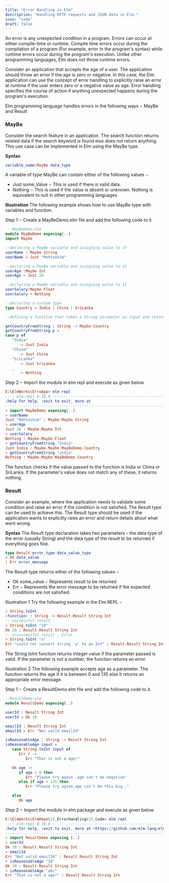 ```yaml
---
title: "Error Handling in Elm"
description: "Handling HTTP requests and JSON data in Elm."
icon: "code"
draft: false
---
```


An error is any unexpected condition in a program. Errors can occur at either compile-time or runtime. Compile time errors occur during the compilation of a program (For example, error in the program's syntax) while runtime errors occur during the program's execution. Unlike other programming languages, Elm does not throw runtime errors.

Consider an application that accepts the age of a user. The application should throw an error if the age is zero or negative. In this case, the Elm application can use the concept of error handling to explicitly raise an error at runtime if the user enters zero or a negative value as age. Error handling specifies the course of action if anything unexpected happens during the program's execution.

Elm programming language handles errors in the following ways − MayBe and Result

### MayBe
Consider the search feature in an application. The search function returns related data if the search keyword is found else does not return anything. This use case can be implemented in Elm using the MayBe type.

**Syntax**
```elm
variable_name:MayBe data_type
```

A variable of type MayBe can contain either of the following values −

- Just some_Value − This is used if there is valid data.
- Nothing − This is used if the value is absent or unknown. Nothing is equivalent to null in other programming languages.

**Illustration**
The following example shows how to use MayBe type with variables and function.

Step 1 − Create a MayBeDemo.elm file and add the following code to it

```elm
-- MayBeDemo.elm
module MayBeDemo exposing(..)
import Maybe

--declaring a MayBe variable and assigning value to it
userName : Maybe String
userName = Just "Mohtashim"

--declaring a MayBe variable and assigning value to it
userAge :Maybe Int
userAge = Just 20

--declaring a MayBe variable and assigning value to it
userSalary:Maybe Float
userSalary = Nothing

--declaring a custom type
type Country = India | China | SriLanka

--defining a function that takes a String parameter as input and returns a value of type MayBe

getCountryFromString : String -> Maybe Country
getCountryFromString p =
case p of
   "India"
      -> Just India
   "China"
      -> Just China
   "SriLanka"
      -> Just SriLanka
   _
      -> Nothing
```

Step 2 − Import the module in elm repl and execute as given below

```elm
E:\ElmWorks\ErroApp> elm repl
---- elm-repl 0.18.0 -----------------------------------------------------------
:help for help, :exit to exit, more at 
--------------------------------------------------------------------------------
> import MayBeDemo exposing(..)
> userName
Just "Mohtashim" : Maybe.Maybe String
> userAge
Just 20 : Maybe.Maybe Int
> userSalary
Nothing : Maybe.Maybe Float
> getCountryFromString "India"
Just India : Maybe.Maybe MayBeDemo.Country
> getCountryFromString "india"
Nothing : Maybe.Maybe MayBeDemo.Country
```

The function checks if the value passed to the function is India or China or SriLanka. If the parameter's value does not match any of these, it returns nothing.

### Result
Consider an example, where the application needs to validate some condition and raise an error if the condition is not satisfied. The Result type can be used to achieve this. The Result type should be used if the application wants to explicitly raise an error and return details about what went wrong.

**Syntax**
The Result type declaration takes two parameters – the data type of the error (usually String) and the data type of the result to be returned if everything goes fine.

```elm
type Result error_type data_value_type
= Ok data_value
| Err error_message
```

The Result type returns either of the following values −

- Ok some_value − Represents result to be returned
- Err − Represents the error message to be returned if the expected conditions are not satisfied.

Illustration 1
Try the following example in the Elm REPL −

```elm
> String.toInt
<function> : String -> Result.Result String Int
-- successful result
> String.toInt "10"
Ok 10 : Result.Result String Int
-- unsuccessful result , Error
> String.toInt "a"
Err "could not convert string 'a' to an Int" : Result.Result String Int
```

The String.toInt function returns Integer value if the parameter passed is valid. If the parameter is not a number, the function returns an error.

Illustration 2
The following example accepts age as a parameter. The function returns the age if it is between 0 and 135 else it returns an appropriate error message.

Step 1 − Create a ResultDemo.elm file and add the following code to it.

```elm
--ResultDemo.elm
module ResultDemo exposing(..)

userId : Result String Int
userId = Ok 10

emailId : Result String Int
emailId = Err "Not valid emailId"

isReasonableAge : String -> Result String Int
isReasonableAge input =
   case String.toInt input of
      Err r ->
         Err "That is not a age!"

   Ok age ->
      if age < 0 then
         Err "Please try again ,age can't be negative"
      else if age > 135 then
         Err "Please try agian,age can't be this big.."

   else
      Ok age
```

Step 2 − Import the module in elm package and execute as given below

```elm
E:\ElmWorks\ElmRepo\15_ErrorHandling\15_Code> elm repl
---- elm-repl 0.18.0 -----------------------------------------------------------
:help for help, :exit to exit, more at <https://github.com/elm-lang/elm-repl>
--------------------------------------------------------------------------------
> import ResultDemo exposing (..)
> userId
Ok 10 : Result.Result String Int
> emailId
Err "Not valid emailId" : Result.Result String Int
> isReasonableAge "10"
Ok 10 : Result.Result String Int
> isReasonableAge "abc"
Err "That is not a age!" : Result.Result String Int
```
